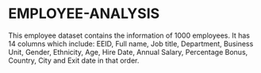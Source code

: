 # EMPLOYEE-ANALYSIS
This employee dataset contains the information of 1000 employees. It has 14 columns which include: EEID, Full name, Job title, Department, Business Unit, Gender,  Ethnicity, Age, Hire Date, Annual Salary, Percentage Bonus, Country, City and Exit date in that order.
